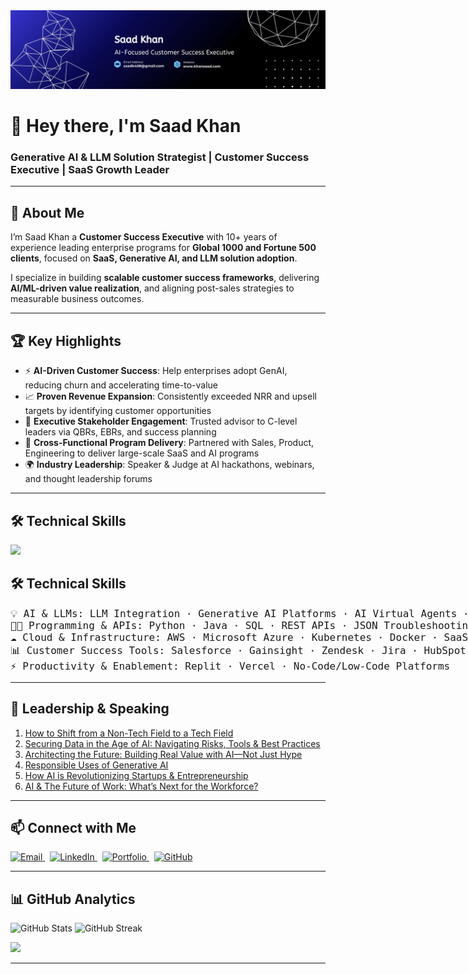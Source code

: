 <div align="left">
  <img src="linkedin2.jpeg" >
</div>


<h1 align="left">👋 Hey there, I'm Saad Khan</h1>
<h3 align="left">Generative AI & LLM Solution Strategist | Customer Success Executive | SaaS Growth Leader</h3>

---

## 📖 About Me  

I’m Saad Khan a **Customer Success Executive** with 10+ years of experience leading enterprise programs for **Global 1000 and Fortune 500 clients**, focused on **SaaS, Generative AI, and LLM solution adoption**.  

I specialize in building **scalable customer success frameworks**, delivering **AI/ML-driven value realization**, and aligning post-sales strategies to measurable business outcomes.  

<!-- ✅ **125%+ Net Revenue Retention (NRR)**  
✅ **160%+ Upsell Growth** across enterprise accounts  
✅ Recognized **AI Thought Leader & Ethical AI Advocate**   -->

---

## 🏆 Key Highlights  

- ⚡ **AI-Driven Customer Success**: Help enterprises adopt GenAI, reducing churn and accelerating time-to-value  
- 📈 **Proven Revenue Expansion**: Consistently exceeded NRR and upsell targets by identifying customer opportunities  
- 🤝 **Executive Stakeholder Engagement**: Trusted advisor to C-level leaders via QBRs, EBRs, and success planning  
- 🔧 **Cross-Functional Program Delivery**: Partnered with Sales, Product, Engineering to deliver large-scale SaaS and AI programs  
- 🌍 **Industry Leadership**: Speaker & Judge at AI hackathons, webinars, and thought leadership forums  

---

## 🛠️ Technical Skills  

<a href="https://github.com/saadk408">
<p align="left">
  <img src="https://skills.syvixor.com/api/icons?i=python,java,mysql,aws,azure,kubernetes,docker,restapi,json,salesforce,gainsight,zendesk,jira,hubspot,replit,vercel,nocode,lowcode" />
</p>
</a>


## 🛠️ Technical Skills  

<div align="left">
  <p style="font-family:monospace; font-size:16px; white-space:nowrap; overflow:hidden; border-right:3px solid; width:fit-content; animation:typing 6s steps(50, end) infinite, blink-caret .75s step-end infinite;">
    💡 AI & LLMs: LLM Integration · Generative AI Platforms · AI Virtual Agents · Prompt Engineering · Model Tuning  
    <br/>
    👨‍💻 Programming & APIs: Python · Java · SQL · REST APIs · JSON Troubleshooting  
    <br/>
    ☁️ Cloud & Infrastructure: AWS · Microsoft Azure · Kubernetes · Docker · SaaS Architecture  
    <br/>
    📊 Customer Success Tools: Salesforce · Gainsight · Zendesk · Jira · HubSpot  
    <br/>
    ⚡ Productivity & Enablement: Replit · Vercel · No-Code/Low-Code Platforms  
  </p>
</div>




---


## 🎤 Leadership & Speaking   

1. [How to Shift from a Non-Tech Field to a Tech Field](https://www.youtube.com/watch?v=-jHoAh31CpQ)  
2. [Securing Data in the Age of AI: Navigating Risks, Tools & Best Practices](https://www.youtube.com/watch?v=rEybuqeIebs)  
3. [Architecting the Future: Building Real Value with AI—Not Just Hype](https://www.youtube.com/watch?v=YYIER4eAFcs)  
4. [Responsible Uses of Generative AI](https://www.youtube.com/live/unoJ4hLy-aI)  
5. [How AI is Revolutionizing Startups & Entrepreneurship](https://www.youtube.com/live/oIUkx5Pwsds)  
6. [AI & The Future of Work: What’s Next for the Workforce?](https://www.youtube.com/live/XqEgufG5C6c)  

---

## 📫 Connect with Me  

<p align="left">
  <a href="mailto:saadk408@gmail.com" target="_blank">
    <img src="https://img.shields.io/badge/Email-D14836?style=for-the-badge&logo=gmail&logoColor=white" alt="Email"/>
  </a>
  &nbsp;
  <a href="https://www.linkedin.com/in/khanmsaad/" target="_blank">
    <img src="https://img.shields.io/badge/LinkedIn-%230077B5.svg?style=for-the-badge&logo=linkedin&logoColor=white" alt="LinkedIn"/>
  </a>
  &nbsp;
  <a href="https://khansaad.com" target="_blank">
    <img src="https://img.shields.io/badge/Portfolio-000000?style=for-the-badge&logo=vercel&logoColor=white" alt="Portfolio"/>
  </a>
  &nbsp;
  <a href="https://github.com/saadk408" target="_blank">
    <img src="https://img.shields.io/badge/GitHub-181717?style=for-the-badge&logo=github&logoColor=white" alt="GitHub"/>
  </a>
</p>

---

## 📊 GitHub Analytics  

<p align="left">
  <img src="https://github-readme-stats.vercel.app/api?username=saadk408&show_icons=true&theme=tokyonight" alt="GitHub Stats" />
  <img src="https://github-readme-streak-stats.herokuapp.com/?user=saadk408&theme=tokyonight" alt="GitHub Streak" />
</p>

<p align="left">
  <img src="https://github-profile-summary-cards.vercel.app/api/cards/profile-details?username=saadk408&theme=tokyonight" />
</p>


---

<!-- ⭐️ From [Saad Khan](https://github.com/saadk408)  -->
